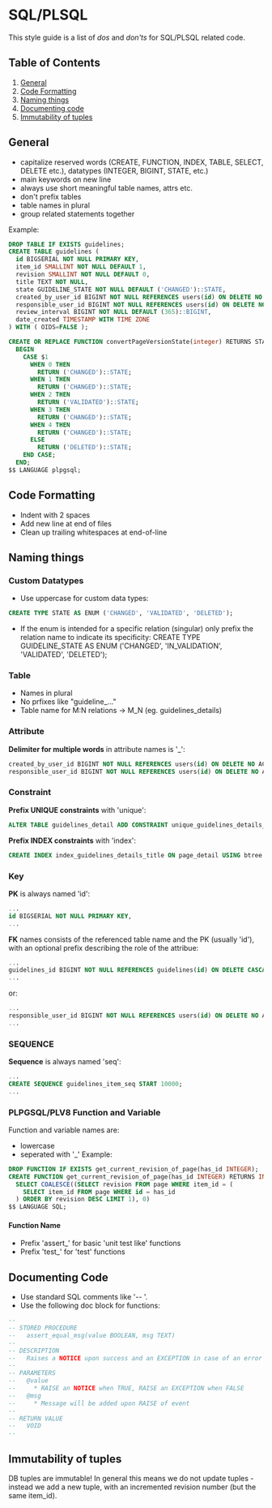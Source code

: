 # SQL/PLSQL
This style guide is a list of *dos* and *don'ts* for SQL/PLSQL related code.

## Table of Contents

1. [General](#general)
1. [Code Formatting](#code-formatting)
1. [Naming things](#naming-things)
1. [Documenting code](#documenting-code)
1. [Immutability of tuples](#immutability-of-tuples)

## General
* capitalize reserved words (CREATE, FUNCTION, INDEX, TABLE, SELECT, DELETE etc.), datatypes (INTEGER, BIGINT, STATE, etc.)
* main keywords on new line
* always use short meaningful table names, attrs etc.
* don't prefix tables
* table names in plural
* group related statements together

Example:
```sql
DROP TABLE IF EXISTS guidelines;
CREATE TABLE guidelines (
  id BIGSERIAL NOT NULL PRIMARY KEY,
  item_id SMALLINT NOT NULL DEFAULT 1,
  revision SMALLINT NOT NULL DEFAULT 0,
  title TEXT NOT NULL,
  state GUIDELINE_STATE NOT NULL DEFAULT ('CHANGED')::STATE,
  created_by_user_id BIGINT NOT NULL REFERENCES users(id) ON DELETE NO ACTION,
  responsible_user_id BIGINT NOT NULL REFERENCES users(id) ON DELETE NO ACTION,
  review_interval BIGINT NOT NULL DEFAULT (365)::BIGINT,
  date_created TIMESTAMP WITH TIME ZONE
) WITH ( OIDS=FALSE );

CREATE OR REPLACE FUNCTION convertPageVersionState(integer) RETURNS STATE AS $$
  BEGIN
    CASE $1
      WHEN 0 THEN
        RETURN ('CHANGED')::STATE;
      WHEN 1 THEN
        RETURN ('CHANGED')::STATE;
      WHEN 2 THEN
        RETURN ('VALIDATED')::STATE;
      WHEN 3 THEN
        RETURN ('CHANGED')::STATE;
      WHEN 4 THEN
        RETURN ('CHANGED')::STATE;
      ELSE
        RETURN ('DELETED')::STATE;
    END CASE;
  END;
$$ LANGUAGE plpgsql;
```

## Code Formatting
* Indent with 2 spaces
* Add new line at end of files
* Clean up trailing whitespaces at end-of-line

## Naming things
### Custom Datatypes
* Use uppercase for custom data types:
```sql
CREATE TYPE STATE AS ENUM ('CHANGED', 'VALIDATED', 'DELETED');
```

* If the enum is intended for a specific relation (singular) only prefix the relation name to indicate its specificity:
CREATE TYPE GUIDELINE_STATE AS ENUM ('CHANGED', 'IN_VALIDATION', 'VALIDATED', 'DELETED');

### Table
* Names in plural
* No prfixes like "guideline_..."
* Table name for M:N relations -> M_N (eg. guidelines_details)

### Attribute
__Delimiter for multiple words__ in attribute names is '_':
```sql
created_by_user_id BIGINT NOT NULL REFERENCES users(id) ON DELETE NO ACTION,
responsible_user_id BIGINT NOT NULL REFERENCES users(id) ON DELETE NO ACTION,
```

### Constraint
__Prefix UNIQUE constraints__ with 'unique':
```sql
ALTER TABLE guidelines_detail ADD CONSTRAINT unique_guidelines_details_revision UNIQUE (guidelines_id, details_id);
```

__Prefix INDEX constraints__ with 'index':
```sql
CREATE INDEX index_guidelines_details_title ON page_detail USING btree (lower(title));
```

### Key
__PK__ is always named 'id':
```sql
...
id BIGSERIAL NOT NULL PRIMARY KEY,
...
```
__FK__ names consists of the referenced table name and the PK (usually 'id'), with an optional prefix describing the role of the attribue:
```sql
...
guidelines_id BIGINT NOT NULL REFERENCES guidelines(id) ON DELETE CASCADE,
...
```

or:

```sql
...
responsible_user_id BIGINT NOT NULL REFERENCES users(id) ON DELETE NO ACTION,
...
```

### SEQUENCE
__Sequence__ is always named 'seq':
```sql
...
CREATE SEQUENCE guidelines_item_seq START 10000;
...
```

### PLPGSQL/PLV8 Function and Variable
Function and variable names are:
* lowercase
* seperated with '_'
Example:
```sql
DROP FUNCTION IF EXISTS get_current_revision_of_page(has_id INTEGER);
CREATE FUNCTION get_current_revision_of_page(has_id INTEGER) RETURNS INTEGER AS $$
  SELECT COALESCE((SELECT revision FROM page WHERE item_id = (
    SELECT item_id FROM page WHERE id = has_id
  ) ORDER BY revision DESC LIMIT 1), 0)
$$ LANGUAGE SQL;
```

#### Function Name
* Prefix 'assert_' for basic 'unit test like' functions
* Prefix 'test_' for 'test' functions

## Documenting Code
* Use standard SQL comments like '-- '.
* Use the following doc block for functions:
```sql
--
-- STORED PROCEDURE
--   assert_equal_msg(value BOOLEAN, msg TEXT)
--
-- DESCRIPTION
--   Raises a NOTICE upon success and an EXCEPTION in case of an error
--
-- PARAMETERS
--   @value
--     * RAISE an NOTICE when TRUE, RAISE an EXCEPTION when FALSE
--   @msg
--     * Message will be added upon RAISE of event
--
-- RETURN VALUE
--   VOID
--
```

## Immutability of tuples
DB tuples are immutable! In general this means we do not update tuples - instead we add a new tuple, with an incremented revision number (but the same item_id).
